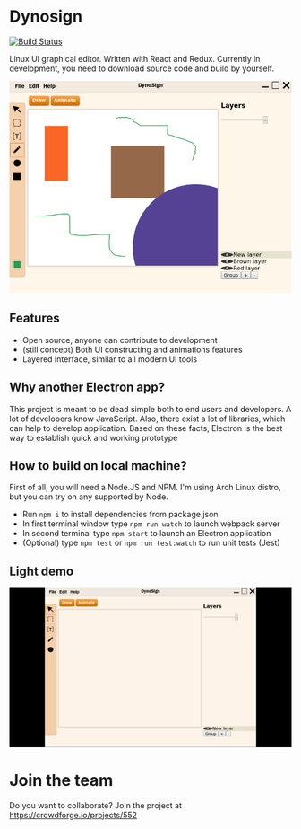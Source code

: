 # Dynosign
[![Build Status](https://travis-ci.org/FallenAngel97/dynosign.svg?branch=master)](https://travis-ci.org/FallenAngel97/dynosign)

Linux UI graphical editor. Written with React and Redux. Currently in development, you need to download source code and build by yourself.

!["Screenshot"](screen.png)

## Features

- Open source, anyone can contribute to development
- (still concept) Both UI constructing and animations features
- Layered interface, similar to all modern UI tools

## Why another Electron app?

This project is meant to be dead simple both to end users and developers. A lot of developers know JavaScript. Also, there exist a lot of libraries, which can help to develop application. Based on these facts, Electron is the best way to establish quick and working prototype

## How to build on local machine?

First of all, you will need a Node.JS and NPM. I'm using Arch Linux distro, but you can try on any supported by Node. 

- Run `npm i` to install dependencies from package.json
- In first terminal window type `npm run watch` to launch webpack server
- In second terminal type `npm start` to launch an Electron application
- (Optional) type `npm test` or `npm run test:watch` to run unit tests (Jest)

## Light demo

!["video"](output.gif)

 # Join the team 
 Do you want to collaborate? Join the project at https://crowdforge.io/projects/552